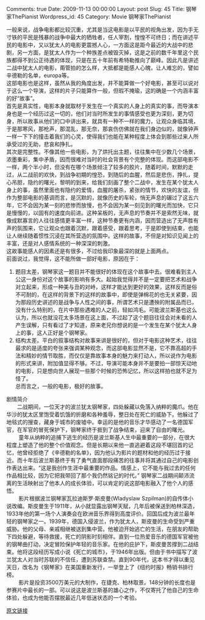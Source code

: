 Comments: true
Date: 2009-11-13 00:00:00
Layout: post
Slug: 45
Title: 钢琴家ThePianist
Wordpress_id: 45
Category: Movie
钢琴家ThePianist

  
一般来说，战争电影都比较沉重，尤其是当这电影是以平民的视角出发，因为手无寸铁的平民是残暴的战争中最大的牺牲者，任人宰割，惶惶不可终日；而在讲述平民的电影中，又以犹太人的电影更震撼人心，一方面这是距今最近的大战中的悲剧，另一方面，是犹太人作为一个种族差点被毁灭掉，这是之前的数千年里这个民族都得不到公正待遇的体现，只是在五十年前有希特勒推向了巅峰。因此凡是讲述二战中犹太人的电影，甭管拍的怎么样，大抵都是能感人心魄，让人难忘的，譬如辛德勒的名单，europa等。  
这部电影也是这样，虽然从我的角度出发，并不能算做一个好电影，甚至可以说对于这么一个导演，这样的片子只能算作一般，但瑕不掩瑜，这的确是一个内涵丰富的好“故事”。  
首先是真实性，电影本身就取材于发生在一个真实的人身上的真实的事，而导演本身也是一个经历过这一切的，他们对当时所发生的事情感受也更为深刻，更为切身，所以故事从他们的口中讲出来，就具有一种不一样的魔力，让观众身临其境，于是那寒风，那枪声，那混乱，那无奈，那哀伤仿佛就在我们身边似的，就像钟声一样一下下的撞击着我们的心灵，使得我们也能在某种程度上体会到那些过来人所承受过的无助，悲哀和挣扎。  
其次是完整性。不像其他一些电影，为了烘托出主题，往往集中在少数几个场景，浓墨重彩，集中矛盾，因而很难对当时的社会背景有个完整的体现。而这部电影不一样，两个半小时，但没有在哪个场景倾注了较多的胶片，随着时间，默默的走过，从二战前的欢快，到战争初期的惶恐，到随后的血腥，然后是悲伤，挣扎，提心吊胆，隐约的曙光，黎明的到来，给我们刻画了整个二战中，发生在某个犹太人身上的事，虽然里面也有隐约的爱情，血腥的屠杀，紧张的情节，欢快的友谊，但作为整部电影的基调而言，是沉默的，就像历史的车轮，悄无声息的碾过了这五六年，它不会因为某一刻的悲惨而放慢，也不会因为某一刻见到的曙光而加快，它只是慢慢的，以固有的速度向前进。这种呆板的，无声息的节奏并不是索然无味，就像成默寡言的人往往感情更丰富一样，这种节奏更有内涵，因而营造出了无声胜有声的氛围来，它让观众也跟着沉默，跟着感受，跟着思考，于是即使到结束，也能让人继续随着惯性沉浸在其所营造的氛围中。这样的故事，不但是对知识见闻上的丰富，还是对人感情系统的一种深深的刺激。  
这故事能感人的因素还是有很多，不过给我印象最深的就是上面两点。  
前面说过，我觉得，这不能所做一部好电影，原因在于：  
1. 题目太差，钢琴家这一题目并不能很好的体现在这个故事中去。很难看到主人公这一身份对这个故事的影响有多大。起始我觉得并不是一定要把艺术和战争对立起来，形成一种美与丑的对峙，这样才能达到更好的效果，这样反而是俗不可耐的，在这样的背景下的这样的故事中，即使是弹棉花的也无关紧要，因为那段历史讲述的是战争与人性之间的事，所谓艺术只是遭殃的附属品而已，没有什么特别的，在片中那些遇难的人之前，轻如鸿毛。可能波兰斯基也这么认为，所以也就没花太多场景在这上面，不过起了这个题目往往会对未看的人产生误解，只有看过了才知道，原来老兄你想说的是一个发生在某个犹太人身上的事，这人正好是个钢琴家。  
2. 结构太差。平白的叙事结构对故事来讲是很好的，但对于电影这种艺术，往往最求的是适度的夸张来强调某种观念，而这部电影显然不是，它不靠高超的手法和精妙的情节取胜，而仅仅是靠故事本身的魅力来打动人，所以说作为电影的形式来讲，附加值显得不够。不过，导演可能本身并不是要拍一部惊天动地的电影，只是想向世人展现一些那个时候的恐怖记忆，所以这样拍也就不足为怪了。  
总而言之，一般的电影，极好的故事。  
  
剧情简介  
　　二战期间，一位天才的波兰犹太钢琴家，四处躲藏以免落入纳粹的魔爪。他在华沙的犹太区里饱受着饥饿的折磨和各种羞辱，整日处在死亡的威胁下。他躲过了地毯式的搜查，藏身于城市的废墟中。幸运的是他的音乐才华感动了一名德国军官，在军官的冒死保护下，钢琴家终于捱到了战争结束，迎来了自由的曙光。  
　　 童年从纳粹的追捕下逃生的经历是波兰斯基人生中最重要的一部分，在很大程度上塑造了他的整个价值观念。但是长期以来他一直逃避着这段不堪回首的记忆，他曾经拒绝了《辛德勒的名单》，因为他认为影片的题材和他的经历过于接近。而十年后波兰斯基终于有了勇气直面那段痛苦的往事并将其通过自己的电影创作表达出来。“这是我创作生涯中最重要的作品。情感上，它不能与我过去的任何作品相比较，因为它把我带回了那个我仍然铭记的时代。” 钢琴家二战期间颠沛流离的生活映射出了他本人的成长体验，可以肯定的说这部电影融入了他个人的感悟。  
　　 影片根据波兰钢琴家瓦拉迪斯罗·斯皮曼(Wladyslaw Szpilman)的自传体小说改编。斯皮曼生于1911年，从小就显露出钢琴天赋，几年后被保送到柏林深造，1933年他的第一场个人演奏会在欧洲音乐界得到高度评价。回国后成为波兰最年轻的钢琴家之一。1939年，德国入侵波兰，作为犹太人，斯皮曼的生命受到严重威胁。他的父母、亲戚相继被送到集中营。他被迫开始逃亡的生活，在朋友的帮助下四处躲避，等待救援，死亡的阴影时刻相伴。直到一位热爱音乐的德国军官被他的钢琴曲打动，决定冒险保护年轻的音乐家。在他的庇护下，斯皮曼苦撑到二战结束。他将这段经历写成小说《死亡的城市》，于1946年出版。但由于书中描写了波兰犹太人对当时苏联的不信任，遭到苏联查禁。直到90年代，这本书才得以重见天日，改名为《钢琴家》在美国重新发行，一举登上了《纽约时报》畅销书排行榜。  
　　 影片是投资3500万美元的大制作，在捷克、柏林取景。148分钟的长度也是参赛片中最长的一部。可以说这是波兰斯基的雄心之作，不仅寄托了他自己的生命体验，也成为他能否摆脱最近几年低迷状态的一个考验。  
  


[原文链接](http://lw02nju.blog.163.com/blog/static/111602792009101301358743/)
